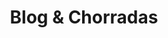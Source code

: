 ---
home: true
layout: Blog
icon: "note"
title: Blog & Chorradas
bgImage: /assets/image/Space-Invaders-1.0.svg
heroImage: /assets/image/space-invader-icon.svg

description: "A collection of articles, tutorials, and insights on various topics."
---